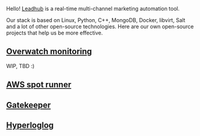 Hello! [Leadhub](https://leadhub.marketing/) is a real-time multi-channel marketing automation tool. 

Our stack is based on Linux, Python, C++, MongoDB, Docker, libvirt, Salt and a lot of other open-source technologies. Here are our own open-source projects that help us be more effective.

[Overwatch monitoring](https://github.com/leadhub-code/overwatch-monitoring)
----------------------------------------------------------------------------

WIP, TBD :)


[AWS spot runner](https://github.com/leadhub-code/spot-runner)
--------------------------------------------------------------


[Gatekeeper](https://github.com/leadhub-code/gatekeeper)
--------------------------------------------------------


[Hyperloglog](https://github.com/leadhub-code/hyperloglog)
----------------------------------------------------------
